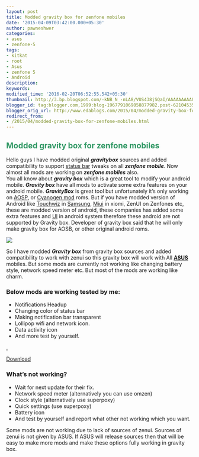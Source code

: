 ```yaml
---
layout: post
title: Modded gravity box for zenfone mobiles
date: '2015-04-09T03:42:00.000+05:30'
author: pawneshwer
categories:
- asus
- zenfone-5
tags:
- kitkat
- root
- Asus
- zenfone 5
- Android
description: 
keywords: 
modified_time: '2016-02-20T06:52:55.542+05:30'
thumbnail: http://3.bp.blogspot.com/-kNB_N_-nLA8/VUS438jSQaI/AAAAAAAAAU8/GvpQCblrE_4/s72-c/gravitybox.jpg
blogger_id: tag:blogger.com,1999:blog-1967791069058877982.post-6210453566613485890
blogger_orig_url: http://www.edablogs.com/2015/04/modded-gravity-box-for-zenfone-mobiles.html
redirect_from:
- /2015/04/modded-gravity-box-for-zenfone-mobiles.html
---
```


## <span style="color: #339966;">Modded gravity box for zenfone mobiles</span>

Hello guys I have modded original _**gravitybox**_ sources and added compatibility to support [status bar](http://en.wikipedia.org/wiki/Status_bar "Status bar") tweaks on all _**zenfone mobile**_. Now almost all mods are working on _**zenfone mobiles**_ also.  
You all know about _**gravity box**_ which is a great tool to modify your android mobile. **_Gravity box_** have all mods to activate some extra features on your android mobile. _**GravityBox**_ is great tool but unfortunately it’s only working on [AOSP](http://en.wikipedia.org/wiki/Android_%28operating_system%29 "Android (operating system)"), or [Cyanogen mod](http://en.wikipedia.org/wiki/CyanogenMod "CyanogenMod") roms. But if you have modded version of Android like [Touchwiz](http://en.wikipedia.org/wiki/TouchWiz "TouchWiz") in [Samsung](http://en.wikipedia.org/wiki/Samsung "Samsung"), [Miui](http://en.wikipedia.org/wiki/MIUI "MIUI") in xiomi, ZenUI on Zenfones etc, these are modded version of android, these companies has added some extra features and [UI](http://en.wikipedia.org/wiki/User_interface "User interface") in android system therefore these android are not supported by Gravity box. Developer of gravity box said that he will only make gravity box for AOSB, or other original android roms.  

![](http://3.bp.blogspot.com/-kNB_N_-nLA8/VUS438jSQaI/AAAAAAAAAU8/GvpQCblrE_4/s1600/gravitybox.jpg)

So I have modded _**Gravity box**_ from gravity box sources and added compatibility to work with zenui so this gravity box will work with All **[ASUS](http://en.wikipedia.org/wiki/Asus "Asus")** mobiles. But some mods are currently not working like changing battery style, network speed meter etc. But most of the mods are working like charm.

### Below mods are working tested by me:

*   Notifications Headup
*   Changing color of status bar
*   Making notification bar transparent
*   Lollipop wifi and network icon.
*   Data activity icon
*   And more test by yourself.

[ ](http://2.bp.blogspot.com/-y4vPAMqWn4E/VUS5H2w2nOI/AAAAAAAAAVE/6TTSjG7Lzaw/s1600/Screenshot_2015-04-04-20-15-28.jpg)[](http://2.bp.blogspot.com/-xyFOew3wffo/VUS5JbWEs2I/AAAAAAAAAVM/0D6-cP8dBwM/s1600/Screenshot_2015-04-04-16-10-30.jpg)

[Download](https://userscloud.com/07foqiy6nywh "Modded gravity box for asus zenfone")

### What’s not working?

*   Wait for next update for their fix.
*   Network speed meter (alternatively you can use omzen)
*   Clock style (alternatively use superpoxy)
*   Quick settings (use superpoxy)
*   Battery icon
*   And test by yourself and report what other not working which you want.

Some mods are not working due to lack of sources of zenui. Sources of zenui is not given by ASUS. If ASUS will release sources then that will be easy to make more mods and make these options fully working in gravity box.